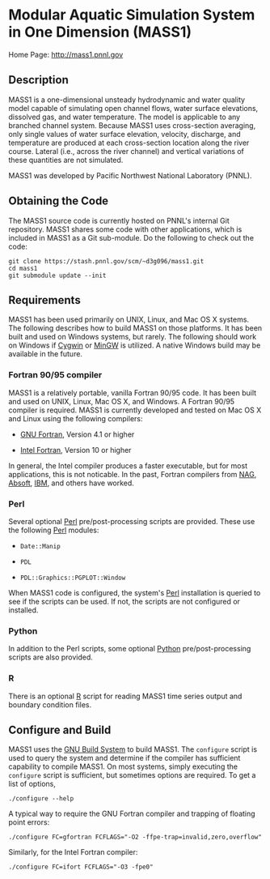 # Modular Aquatic Simulation System in One Dimension (MASS1)

Home Page: http://mass1.pnnl.gov

## Description

MASS1 is a one-dimensional unsteady hydrodynamic and water quality
model capable of simulating open channel flows, water surface
elevations, dissolved gas, and water temperature. The model is
applicable to any branched channel system. Because MASS1 uses
cross-section averaging, only single values of water surface
elevation, velocity, discharge, and temperature are produced at each
cross-section location along the river course. Lateral (i.e., across
the river channel) and vertical variations of these quantities are not
simulated.  

MASS1 was developed by Pacific Northwest National Laboratory (PNNL).

## Obtaining the Code

The MASS1 source code is currently hosted on PNNL's internal Git
repository.  MASS1 shares some code with other applications, which is
included in MASS1 as a Git sub-module.  Do the following to check out
the code:

```
git clone https://stash.pnnl.gov/scm/~d3g096/mass1.git
cd mass1
git submodule update --init
```

## Requirements

MASS1 has been used primarily on UNIX, Linux, and Mac OS X
systems. The following describes how to build MASS1 on those
platforms.  It has been built and used on Windows systems, but rarely.
The following should work on Windows if [Cygwin](https://cygwin.com/)
or [MinGW](http://www.mingw.org/) is utilized.  A native Windows build
may be available in the future. 

### Fortran 90/95 compiler

MASS1 is a relatively portable, vanilla Fortran 90/95 code.  It has
been built and used on UNIX, Linux, Mac OS X, and Windows.  A Fortran
90/95 compiler is required.  MASS1 is currently developed and tested
on Mac OS X and Linux using the following compilers:

* [GNU Fortran](https://gcc.gnu.org/fortran/), Version 4.1 or higher

* [Intel Fortran](https://software.intel.com/en-us/fortran-compilers),
  Version 10 or higher

In general, the Intel compiler produces a faster executable, but for
most applications, this is not noticable. In the past, Fortran
compilers from [NAG](https://www.nag.com/nag-compiler),
[Absoft](https://www.absoft.com/),
[IBM](http://www-03.ibm.com/software/products/en/xlfortran-linux), and
others have worked.  

### Perl

Several optional [Perl](https://www.perl.org/) pre/post-processing
scripts are provided.  These use the following
[Perl](https://www.perl.org/) modules:

* `Date::Manip`

* `PDL`

* `PDL::Graphics::PGPLOT::Window`

When MASS1 code is configured, the system's
[Perl](https://www.perl.org/) installation is queried to see if the
scripts can be used. If not, the scripts are not configured or
installed.  

### Python

In addition to the Perl scripts, some optional
[Python](https://www.python.org/) pre/post-processing scripts are also
provided.  

### R

There is an optional [R](https://www.r-project.org/) script for
reading MASS1 time series output and boundary condition files. 

## Configure and Build

MASS1 uses the [GNU Build System](https://en.wikipedia.org/wiki/GNU_Build_System) 
to build MASS1.  The `configure` script is used to query the system
and determine if the compiler has sufficient capability to compile
MASS1.  On most systems, simply executing the `configure` script is
sufficient, but sometimes options are required. To get a list of
options, 

```
./configure --help
```

A typical way to require the GNU Fortran compiler and trapping of
floating point errors:

```
./configure FC=gfortran FCFLAGS="-O2 -ffpe-trap=invalid,zero,overflow"
```

Similarly, for the Intel Fortran compiler:

```
./configure FC=ifort FCFLAGS="-O3 -fpe0"
```



